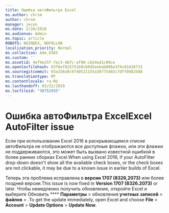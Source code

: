 ```yaml
---
title: Ошибка автоФильтра Excel
ms.author: chrsm
author: chrsm
manager: jecon
ms.date: 2/26/2018
ms.audience: Admin
ms.topic: article
ROBOTS: NOINDEX, NOFOLLOW
localization_priority: Normal
ms.collection: Adm_O365
ms.custom: ''
ms.assetid: 4ef9e25f-7ac3-46fc-af90-cb24ad1c99ce
ms.openlocfilehash: 63f6ef815751b9cb0d5eebab006e374c61426733
ms.sourcegitcommit: 03a156a9c9740521155a30775492c7dff0982588
ms.translationtype: MT
ms.contentlocale: ru-RU
ms.lasthandoff: 03/22/2019
ms.locfileid: "30752935"
---
```

# <a name="excel-autofilter-issue"></a><span data-ttu-id="9d8bc-102">Ошибка автоФильтра Excel</span><span class="sxs-lookup"><span data-stu-id="9d8bc-102">Excel AutoFilter issue</span></span>

<span data-ttu-id="9d8bc-103">Если при использовании Excel 2016 в раскрывающемся списке автоФильтра не отображаются все доступные флажки, или эти флажки не поддерживаются, это может быть вызвано известной ошибкой в более ранних сборках Excel.</span><span class="sxs-lookup"><span data-stu-id="9d8bc-103">When using Excel 2016, if your AutoFilter drop-down doesn't show all the available check boxes, or the check boxes are not clickable, it may be due to a known issue in earlier builds of Excel.</span></span> 
  
<span data-ttu-id="9d8bc-104">Теперь эта проблема исправлена в **версии 1707 (8326,2073)** или более поздней версии.</span><span class="sxs-lookup"><span data-stu-id="9d8bc-104">This issue is now fixed in **Version 1707 (8326.2073)** or later.</span></span> <span data-ttu-id="9d8bc-105">Чтобы немедленно получить обновление, откройте Excel и выберите Обновить \*\*\*\* **Параметры** \> обновления **учетных записей** \> **файлов** \> .</span><span class="sxs-lookup"><span data-stu-id="9d8bc-105">To get the update immediately, open Excel and choose **File** \> **Account** \> **Update Options** \> **Update Now**.</span></span>
  

